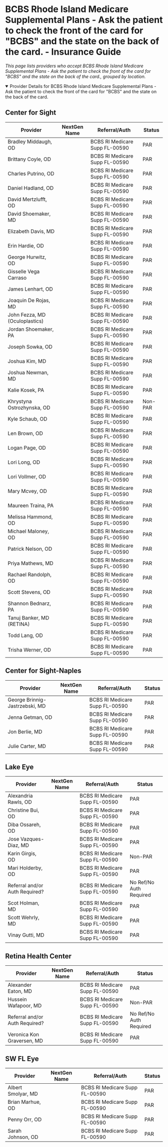 # BCBS Rhode Island Medicare Supplemental Plans - Ask the patient to check the front of the card for "BCBS" and the state on the back of the card. - Insurance Guide

*This page lists providers who accept BCBS Rhode Island Medicare Supplemental Plans - Ask the patient to check the front of the card for "BCBS" and the state on the back of the card., grouped by location.*

<details open><summary>Provider Details for BCBS Rhode Island Medicare Supplemental Plans - Ask the patient to check the front of the card for "BCBS" and the state on the back of the card.</summary>

## Center for Sight

| Provider | NextGen Name | Referral/Auth | Status |
|----------|-------------|--------------|--------|
| Bradley Middaugh, OD |  | BCBS RI Medicare Supp FL-00590 | PAR |
| Brittany Coyle, OD |  | BCBS RI Medicare Supp FL-00590 | PAR |
| Charles Putrino, OD |  | BCBS RI Medicare Supp FL-00590 | PAR |
| Daniel Hadland, OD |  | BCBS RI Medicare Supp FL-00590 | PAR |
| David Mertzlufft, OD |  | BCBS RI Medicare Supp FL-00590 | PAR |
| David Shoemaker, MD |  | BCBS RI Medicare Supp FL-00590 | PAR |
| Elizabeth Davis, MD |  | BCBS RI Medicare Supp FL-00590 | PAR |
| Erin Hardie, OD |  | BCBS RI Medicare Supp FL-00590 | PAR |
| George Hurwitz, OD |  | BCBS RI Medicare Supp FL-00590 | PAR |
| Gisselle Vega Carraso |  | BCBS RI Medicare Supp FL-00590 | PAR |
| James Lenhart, OD |  | BCBS RI Medicare Supp FL-00590 | PAR |
| Joaquin De Rojas, MD |  | BCBS RI Medicare Supp FL-00590 | PAR |
| John Fezza, MD (Oculoplastics) |  | BCBS RI Medicare Supp FL-00590 | PAR |
| Jordan Shoemaker, PA |  | BCBS RI Medicare Supp FL-00590 | PAR |
| Joseph Sowka, OD |  | BCBS RI Medicare Supp FL-00590 | PAR |
| Joshua Kim, MD |  | BCBS RI Medicare Supp FL-00590 | PAR |
| Joshua Newman, MD |  | BCBS RI Medicare Supp FL-00590 | PAR |
| Kalie Kosek, PA |  | BCBS RI Medicare Supp FL-00590 | PAR |
| Khrystyna Ostrozhynska, OD |  | BCBS RI Medicare Supp FL-00590 | Non-PAR |
| Kyle Schaub, OD |  | BCBS RI Medicare Supp FL-00590 | PAR |
| Len Brown, OD |  | BCBS RI Medicare Supp FL-00590 | PAR |
| Logan Page, OD |  | BCBS RI Medicare Supp FL-00590 | PAR |
| Lori Long, OD |  | BCBS RI Medicare Supp FL-00590 | PAR |
| Lori Vollmer, OD |  | BCBS RI Medicare Supp FL-00590 | PAR |
| Mary Mcvey, OD |  | BCBS RI Medicare Supp FL-00590 | PAR |
| Maureen Traina, PA |  | BCBS RI Medicare Supp FL-00590 | PAR |
| Melissa Hammond, OD |  | BCBS RI Medicare Supp FL-00590 | PAR |
| Michael Maloney, OD |  | BCBS RI Medicare Supp FL-00590 | PAR |
| Patrick Nelson, OD |  | BCBS RI Medicare Supp FL-00590 | PAR |
| Priya Mathews, MD |  | BCBS RI Medicare Supp FL-00590 | PAR |
| Rachael Randolph, OD |  | BCBS RI Medicare Supp FL-00590 | PAR |
| Scott Stevens, OD |  | BCBS RI Medicare Supp FL-00590 | PAR |
| Shannon Bednarz, PA |  | BCBS RI Medicare Supp FL-00590 | PAR |
| Tanuj Banker, MD (RETINA) |  | BCBS RI Medicare Supp FL-00590 | PAR |
| Todd Lang, OD |  | BCBS RI Medicare Supp FL-00590 | PAR |
| Trisha Werner, OD |  | BCBS RI Medicare Supp FL-00590 | PAR |

## Center for Sight-Naples

| Provider | NextGen Name | Referral/Auth | Status |
|----------|-------------|--------------|--------|
| George Brinnig-Jastrzebski, MD |  | BCBS RI Medicare Supp FL-00590 | PAR |
| Jenna Getman, OD |  | BCBS RI Medicare Supp FL-00590 | PAR |
| Jon Berlie, MD |  | BCBS RI Medicare Supp FL-00590 | PAR |
| Julie Carter, MD |  | BCBS RI Medicare Supp FL-00590 | PAR |

## Lake Eye 

| Provider | NextGen Name | Referral/Auth | Status |
|----------|-------------|--------------|--------|
| Alexandria Rawls, OD |  | BCBS RI Medicare Supp FL-00590 | PAR |
| Christine Bui, OD |  | BCBS RI Medicare Supp FL-00590 | PAR |
| Diba Ossareh, OD |  | BCBS RI Medicare Supp FL-00590 | PAR |
| Jose Vazques-Diaz, MD |  | BCBS RI Medicare Supp FL-00590 | PAR |
| Karin Girgis, OD |  | BCBS RI Medicare Supp FL-00590 | Non-PAR |
| Mari Holderby, OD |  | BCBS RI Medicare Supp FL-00590 | PAR |
| Referral and/or Auth Required? |  | BCBS RI Medicare Supp FL-00590 | No Ref/No Auth Required |
| Scot Holman, MD |  | BCBS RI Medicare Supp FL-00590 | PAR |
| Scott Wehrly, MD |  | BCBS RI Medicare Supp FL-00590 | PAR |
| Vinay Gutti, MD |  | BCBS RI Medicare Supp FL-00590 | PAR |

## Retina Health Center

| Provider | NextGen Name | Referral/Auth | Status |
|----------|-------------|--------------|--------|
| Alexander Eaton, MD |  | BCBS RI Medicare Supp FL-00590 | PAR |
| Hussein Wafapoor, MD |  | BCBS RI Medicare Supp FL-00590 | Non-PAR |
| Referral and/or Auth Required? |  | BCBS RI Medicare Supp FL-00590 | No Ref/No Auth Required |
| Veronica Kon Graversen, MD |  | BCBS RI Medicare Supp FL-00590 | PAR |

## SW FL Eye

| Provider | NextGen Name | Referral/Auth | Status |
|----------|-------------|--------------|--------|
| Albert Smolyar, MD |  | BCBS RI Medicare Supp FL-00590 | PAR |
| Brian Marhue, OD |  | BCBS RI Medicare Supp FL-00590 | PAR |
| Penny Orr, OD |  | BCBS RI Medicare Supp FL-00590 | PAR |
| Sarah Johnson, OD |  | BCBS RI Medicare Supp FL-00590 | PAR |

</details>

